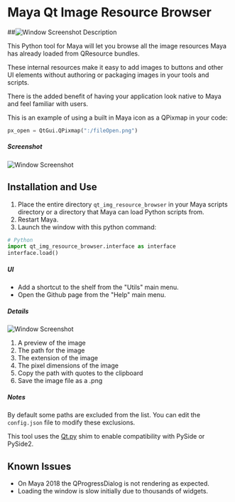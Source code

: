 # Maya Qt Image Resource Browser

##![Window Screenshot](https://raw.githubusercontent.com/leocov-dev/maya-qt-img-resource-browser/master/qt_img_resource_browser/icons/qt_img_resource_browser.png) Description

This Python tool for Maya will let you browse all the image resources Maya has already loaded from QResource bundles.

These internal resources make it easy to add images to buttons and other UI elements without authoring or packaging images in your tools and scripts.

There is the added benefit of having your application look native to Maya and feel familiar with users.

This is an example of using a built in Maya icon as a QPixmap in your code:

```python
px_open = QtGui.QPixmap(":/fileOpen.png")
```

##### Screenshot
![Window Screenshot](https://raw.githubusercontent.com/leocov-dev/maya-qt-img-resource-browser/master/qt_img_resource_browser/screenshots/capture_01.png)

## Installation and Use

1. Place the entire directory ``qt_img_resource_browser`` in your Maya scripts directory or a directory that Maya can load Python scripts from.
2. Restart Maya.
3. Launch the window with this python command:


```python
# Python
import qt_img_resource_browser.interface as interface
interface.load()
```

##### UI

* Add a shortcut to the shelf from the "Utils" main menu.
* Open the Github page from the "Help" main menu.

##### Details

![Window Screenshot](https://raw.githubusercontent.com/leocov-dev/maya-qt-img-resource-browser/master/qt_img_resource_browser/screenshots/details_01.png)

1. A preview of the image
2. The path for the image
3. The extension of the image
4. The pixel dimensions of the image
5. Copy the path with quotes to the clipboard
6. Save the image file as a .png

##### Notes    

By default some paths are excluded from the list. You can edit the ``config.json`` file to modify these exclusions.

This tool uses the [Qt.py](https://github.com/mottosso/Qt.py) shim to enable compatibility with PySide or PySide2.

## Known Issues

* On Maya 2018 the QProgressDialog is not rendering as expected.
* Loading the window is slow initially due to thousands of widgets.